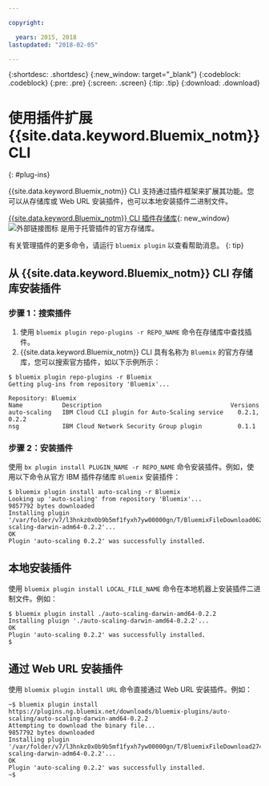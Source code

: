 ```yaml
---

copyright:

  years: 2015, 2018
lastupdated: "2018-02-05"

---
```


{:shortdesc: .shortdesc}
{:new_window: target="_blank"}
{:codeblock: .codeblock}
{:pre: .pre}
{:screen: .screen}
{:tip: .tip}
{:download: .download}

# 使用插件扩展 {{site.data.keyword.Bluemix_notm}} CLI
{: #plug-ins}

{{site.data.keyword.Bluemix_notm}} CLI 支持通过插件框架来扩展其功能。您可以从存储库或 Web URL 安装插件，也可以本地安装插件二进制文件。 

[{{site.data.keyword.Bluemix_notm}} CLI 插件存储库](http://clis.ng.bluemix.net/ui/repository.html#bluemix-plugins){: new_window} ![外部链接图标](../../../icons/launch-glyph.svg) 是用于托管插件的官方存储库。

有关管理插件的更多命令，请运行 `bluemix plugin` 以查看帮助消息。
{: tip}

## 从 {{site.data.keyword.Bluemix_notm}} CLI 存储库安装插件

### 步骤 1：搜索插件

1. 使用 `bluemix plugin repo-plugins -r REPO_NAME` 命令在存储库中查找插件。
2. {{site.data.keyword.Bluemix_notm}} CLI 具有名称为 `Bluemix` 的官方存储库，您可以搜索官方插件，如以下示例所示：
  
  ```
  $ bluemix plugin repo-plugins -r Bluemix
  Getting plug-ins from repository 'Bluemix'...

  Repository: Bluemix
  Name           Description                                    Versions
  auto-scaling   IBM Cloud CLI plugin for Auto-Scaling service    0.2.1, 0.2.2
  nsg            IBM Cloud Network Security Group plugin          0.1.1

  ```

### 步骤 2：安装插件

使用 `bx plugin install PLUGIN_NAME -r REPO_NAME` 命令安装插件。例如，使用以下命令从官方 IBM 插件存储库 `Bluemix` 安装插件：

  ```
  $ bluemix plugin install auto-scaling -r Bluemix
  Looking up 'auto-scaling' from repository 'Bluemix'...
  9857792 bytes downloaded
  Installing plugin '/var/folder/v7/l3hnkz0x0b9b5mf1fyxh7yw00000gn/T/BluemixFileDownload062468676/auto-scaling-darwin-adm64-0.2.2'...
  OK
  Plugin 'auto-scaling 0.2.2' was successfully installed.
  ```

## 本地安装插件

使用 `bluemix plugin install LOCAL_FILE_NAME` 命令在本地机器上安装插件二进制文件。例如：

  ```
  $ bluemix plugin install ./auto-scaling-darwin-amd64-0.2.2
  Installing pluign './auto-scaling-darwin-amd64-0.2.2'...
  OK
  Plugin 'auto-scaling 0.2.2' was successfully installed.
  $
  ```

## 通过 Web URL 安装插件

使用 `bluemix plugin install URL` 命令直接通过 Web URL 安装插件。例如：

  ```
  ~$ bluemix plugin install https://plugins.ng.bluemix.net/downloads/bluemix-plugins/auto-scaling/auto-scaling-darwin-amd64-0.2.2
  Attempting to download the binary file...
  9857792 bytes downloaded
  Installing plugin '/var/folder/v7/l3hnkz0x0b9b5mf1fyxh7yw00000gn/T/BluemixFileDownload274645142/auto-scaling-darwin-adm64-0.2.2'...
  OK
  Plugin 'auto-scaling 0.2.2' was successfully installed.
  ~$
  ```
